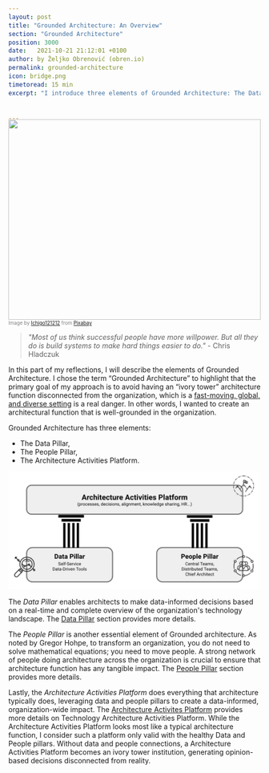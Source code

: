 ```yaml
---
layout: post
title: "Grounded Architecture: An Overview"
section: "Grounded Architecture"
position: 3000
date:   2021-10-21 21:12:01 +0100
author: by Željko Obrenović (obren.io)
permalink: grounded-architecture
icon: bridge.png
timetoread: 15 min
excerpt: "I introduce three elements of Grounded Architecture: The Data Pillar, The People Pillar, The Architecture Activities Platform."


---
```

<img style="margin-top: -20px; width: 100%; height: 400px; object-fit: cover" 
     src="assets/images/arch/buildings-205986_1920.jpg">
<div style="font-size: 70%; margin-top: -16px; color: grey; margin-bottom: 12px">
Image by <a href="https://pixabay.com/users/ichigo121212-11728/?utm_source=link-attribution&amp;utm_medium=referral&amp;utm_campaign=image&amp;utm_content=205986">Ichigo121212</a> from <a href="https://pixabay.com/?utm_source=link-attribution&amp;utm_medium=referral&amp;utm_campaign=image&amp;utm_content=205986">Pixabay</a>
</div>

> *"Most of us think successful people have more willpower. But all they do is build systems to make hard things easier to do."* - Chris Hladczuk

In this part of my reflections, I will describe the elements of Grounded Architecture. I chose the term “Grounded Architecture” to highlight that the primary goal of my approach is to avoid having an “ivory tower” architecture function disconnected from the organization, which is a [fast-moving, global, and diverse setting](context) is a real danger. In other words, I wanted to create an architectural function that is well-grounded in the organization.

 Grounded Architecture has three elements:
* The Data Pillar,
* The People Pillar,
* The Architecture Activities Platform.


![](assets/images/model.png)

The *Data Pillar* enables architects to make data-informed decisions based on a real-time and complete overview of the organization's technology landscape. The [Data Pillar](data-pillar) section provides more details.

The *People Pillar* is another essential element of Grounded architecture. As noted by Gregor Hohpe, to transform an organization, you do not need to solve mathematical equations; you need to move people. A strong network of people doing architecture across the organization is crucial to ensure that architecture function has any tangible impact. The [People Pillar](people-pillar) section provides more details.

Lastly, the *Architecture Activities Platform* does everything that architecture typically does, leveraging data and people pillars to create a data-informed, organization-wide impact. The [Architecture Activites Platform](activities-platform) provides more details on Technology Architecture Activities Platform. While the Architecture Activities Platform looks most like a typical architecture function, I consider such a platform only valid with the healthy Data and People pillars. Without data and people connections, a Architecture Activities Platform becomes an ivory tower institution, generating opinion-based decisions disconnected from reality.
